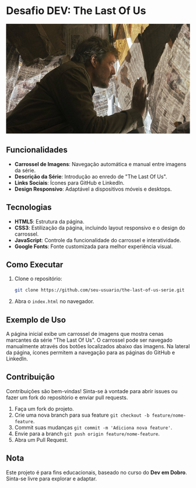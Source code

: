 # Desafio DEV: The Last Of Us

<div align="center">
  <img src="./src/imagens/tlou-3.jpg" alt="The Last Of Us - Imagem" width="600" height="300"/>
</div>

## Funcionalidades

- **Carrossel de Imagens**: Navegação automática e manual entre imagens da série.
- **Descrição da Série**: Introdução ao enredo de "The Last Of Us".
- **Links Sociais**: Ícones para GitHub e LinkedIn.
- **Design Responsivo**: Adaptável a dispositivos móveis e desktops.

## Tecnologias

- **HTML5**: Estrutura da página.
- **CSS3**: Estilização da página, incluindo layout responsivo e o design do carrossel.
- **JavaScript**: Controle da funcionalidade do carrossel e interatividade.
- **Google Fonts**: Fonte customizada para melhor experiência visual.

## Como Executar

1. Clone o repositório:
   ```bash
   git clone https://github.com/seu-usuario/the-last-of-us-serie.git
   ```

2. Abra o `index.html` no navegador.

## Exemplo de Uso

A página inicial exibe um carrossel de imagens que mostra cenas marcantes da série "The Last Of Us". O carrossel pode ser navegado manualmente através dos botões localizados abaixo das imagens. Na lateral da página, ícones permitem a navegação para as páginas do GitHub e LinkedIn.

## Contribuição

Contribuições são bem-vindas! Sinta-se à vontade para abrir issues ou fazer um fork do repositório e enviar pull requests.

1. Faça um fork do projeto.
2. Crie uma nova branch para sua feature `git checkout -b feature/nome-feature`.
3. Commit suas mudanças `git commit -m 'Adiciona nova feature'`.
4. Envie para a branch `git push origin feature/nome-feature`.
5. Abra um Pull Request.

## Nota

Este projeto é para fins educacionais, baseado no curso do **Dev em Dobro**. Sinta-se livre para explorar e adaptar.
